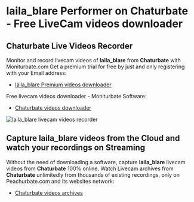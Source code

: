 # laila_blare Performer on Chaturbate - Free LiveCam videos downloader

## Chaturbate Live Videos Recorder

Monitor and record livecam videos of **laila_blare** from **Chaturbate** with Moniturbate.com
Get a premium trial for free by just and only registering with your Email address:
* [laila_blare Premium videos downloader](https://moniturbate.com/request-demo-licence-key.html)

Free livecam videos downloader - Moniturbate Software:
* [Chaturbate videos downloader](https://moniturbate.com/moniturbate-download-software.html)

![laila_blare livecam videos recorder](https://peachurnet.com/templates/moniturbate-software.png)


## Capture laila_blare videos from the Cloud and watch your recordings on Streaming

Without the need of downloading a software, capture **laila_blare** livecam videos from **Chaturbate** 100% online.
Watch Livecam archives from **Chaturbate** unlimitedly from thousands of existing recordings, only on Peachurbate.com and its websites network:
* [Chaturbate videos archives](https://peachurnet.com/)